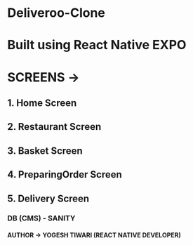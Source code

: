 # Deliveroo-Clone

# Built using React Native EXPO

# SCREENS ->

## 1. Home Screen

## 2. Restaurant Screen

## 3. Basket Screen

## 4. PreparingOrder Screen

## 5. Delivery Screen

### DB (CMS) - SANITY

#### AUTHOR -> YOGESH TIWARI (REACT NATIVE DEVELOPER)
